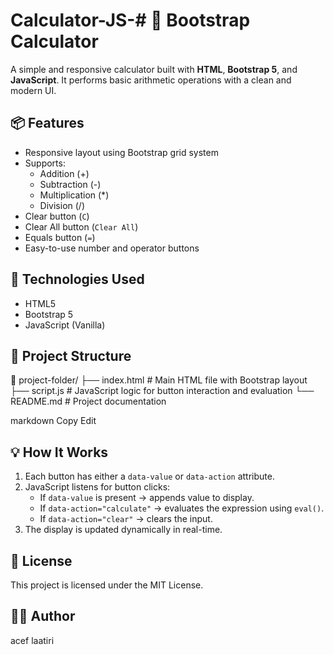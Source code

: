 # Calculator-JS-# 🧮 Bootstrap Calculator

A simple and responsive calculator built with **HTML**, **Bootstrap 5**, and **JavaScript**. It performs basic arithmetic operations with a clean and modern UI.

## 📦 Features

- Responsive layout using Bootstrap grid system
- Supports:
  - Addition (+)
  - Subtraction (-)
  - Multiplication (*)
  - Division (/)
- Clear button (`C`)
- Clear All button (`Clear All`)
- Equals button (`=`)
- Easy-to-use number and operator buttons

## 🚀 Technologies Used

- HTML5
- Bootstrap 5
- JavaScript (Vanilla)

## 📁 Project Structure

📁 project-folder/
├── index.html # Main HTML file with Bootstrap layout
├── script.js # JavaScript logic for button interaction and evaluation
└── README.md # Project documentation

markdown
Copy
Edit

## 💡 How It Works

1. Each button has either a `data-value` or `data-action` attribute.
2. JavaScript listens for button clicks:
   - If `data-value` is present → appends value to display.
   - If `data-action="calculate"` → evaluates the expression using `eval()`.
   - If `data-action="clear"` → clears the input.
3. The display is updated dynamically in real-time.

## 📜 License

This project is licensed under the MIT License.

## 👨‍💻 Author
acef laatiri
